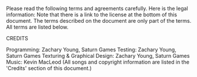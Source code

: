 Please read the following terms and agreements carefully. Here is the legal information:
Note that there is a link to the license at the bottom of this document. The terms described on the document are only part of the terms. All terms are listed below.

CREDITS

Programming: Zachary Young, Saturn Games
Testing: Zachary Young, Saturn Games
Texturing & Graphical Design: Zachary Young, Saturn Games
Music: Kevin MacLeod (All songs and copyright information are listed in the 'Credits' section of this document.)

